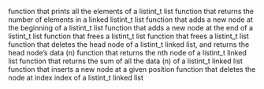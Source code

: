 function that prints all the elements of a listint_t list
function that returns the number of elements in a linked listint_t list
function that adds a new node at the beginning of a listint_t list
function that adds a new node at the end of a listint_t list
function that frees a listint_t list
function that frees a listint_t list
function that deletes the head node of a listint_t linked list, and returns the head node’s data (n)
function that returns the nth node of a listint_t linked list
function that returns the sum of all the data (n) of a listint_t linked list
function that inserts a new node at a given position
function that deletes the node at index index of a listint_t linked list
